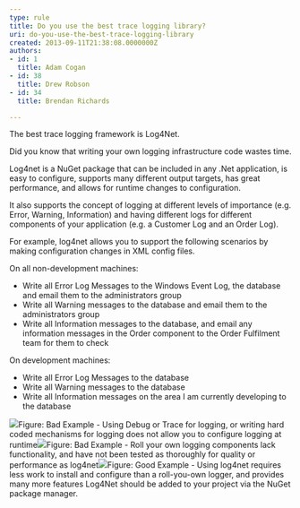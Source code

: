 ```yaml
---
type: rule
title: Do you use the best trace logging library?
uri: do-you-use-the-best-trace-logging-library
created: 2013-09-11T21:38:08.0000000Z
authors:
- id: 1
  title: Adam Cogan
- id: 38
  title: Drew Robson
- id: 34
  title: Brendan Richards

---
```


 
The best trace logging framework is Log4Net.

Did you know that writing your own logging infrastructure code wastes time.

Log4net is a NuGet package that can be included in any .Net application, is easy to configure, supports many different output targets, has great performance, and allows for runtime changes to configuration.
 
It also supports the concept of logging at different levels of importance (e.g. Error, Warning, Information) and having different logs for different components of your application (e.g. a Customer Log and an Order Log).

For example, log4net allows you to support the following scenarios by making configuration changes in XML config files.

On all non-development machines:

- Write all Error Log Messages to the Windows Event Log, the database and email them to the administrators group
- Write all Warning messages to the database and email them to the administrators group
- Write all Information messages to the database, and email any information messages in the Order component to the Order Fulfilment team for them to check


On development machines:

- Write all Error Log Messages to the database
- Write all Warning messages to the database
- Write all Information messages on the area I am currently developing to the database

![](/SoftwareDevelopment/RulesForErrorHandling/PublishingImages/trace-logging-bad.jpg)Figure: Bad Example - Using Debug or Trace for logging, or writing hard coded mechanisms for logging does not allow you to configure logging at runtime![](/SoftwareDevelopment/RulesForErrorHandling/PublishingImages/trace-logging-bad-2.jpg)Figure: Bad Example - Roll your own logging components lack functionality, and have not been tested as thoroughly for quality or performance as log4net![](/SoftwareDevelopment/RulesForErrorHandling/PublishingImages/trace-logging-good.jpg)Figure: Good Example - Using log4net requires less work to install and configure than a roll-you-own logger, and provides many more features
Log4Net should be added to your project via the NuGet package manager.

